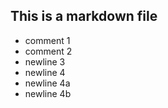 ## This is a markdown file
* comment 1
* comment 2
* newline 3
* newline 4
* newline 4a
* newline 4b